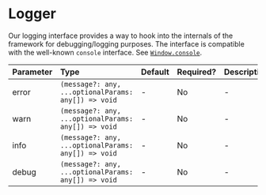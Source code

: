 # Logger

Our logging interface provides a way to hook into the internals of the framework for debugging/logging purposes. The interface is compatible with the well-known `console` interface. See [`Window.console`](https://developer.mozilla.org/en-US/docs/Web/API/Window/console).

| Parameter | Type | Default | Required? | Description |
|:----------|:-----|:--------|:----------|:------------|
| error | `(message?: any, ...optionalParams: any[]) => void` | - | No | - |
| warn | `(message?: any, ...optionalParams: any[]) => void` | - | No | - |
| info | `(message?: any, ...optionalParams: any[]) => void` | - | No | - |
| debug | `(message?: any, ...optionalParams: any[]) => void` | - | No | - |
